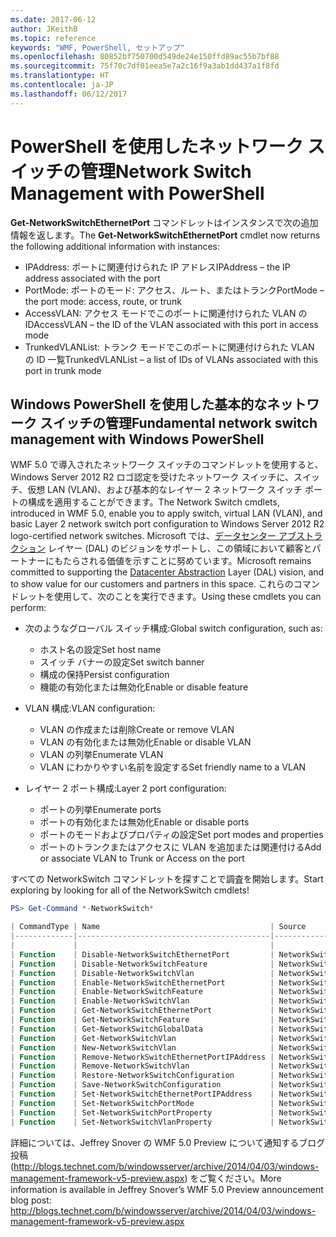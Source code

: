 ```yaml
---
ms.date: 2017-06-12
author: JKeithB
ms.topic: reference
keywords: "WMF, PowerShell, セットアップ"
ms.openlocfilehash: 80852bf750700d549de24e150ffd89ac55b7bf88
ms.sourcegitcommit: 75f70c7df01eea5e7a2c16f9a3ab1dd437a1f8fd
ms.translationtype: HT
ms.contentlocale: ja-JP
ms.lasthandoff: 06/12/2017
---
```

# <a name="network-switch-management-with-powershell"></a><span data-ttu-id="fe334-102">PowerShell を使用したネットワーク スイッチの管理</span><span class="sxs-lookup"><span data-stu-id="fe334-102">Network Switch Management with PowerShell</span></span>

<span data-ttu-id="fe334-103">**Get-NetworkSwitchEthernetPort** コマンドレットはインスタンスで次の追加情報を返します。</span><span class="sxs-lookup"><span data-stu-id="fe334-103">The **Get-NetworkSwitchEthernetPort** cmdlet now returns the following additional information with instances:</span></span>

- <span data-ttu-id="fe334-104">IPAddress: ポートに関連付けられた IP アドレス</span><span class="sxs-lookup"><span data-stu-id="fe334-104">IPAddress – the IP address associated with the port</span></span>
- <span data-ttu-id="fe334-105">PortMode: ポートのモード: アクセス、ルート、またはトランク</span><span class="sxs-lookup"><span data-stu-id="fe334-105">PortMode – the port mode: access, route, or trunk</span></span>
- <span data-ttu-id="fe334-106">AccessVLAN: アクセス モードでこのポートに関連付けられた VLAN の ID</span><span class="sxs-lookup"><span data-stu-id="fe334-106">AccessVLAN – the ID of the VLAN associated with this port in access mode</span></span>
- <span data-ttu-id="fe334-107">TrunkedVLANList: トランク モードでこのポートに関連付けられた VLAN の ID 一覧</span><span class="sxs-lookup"><span data-stu-id="fe334-107">TrunkedVLANList – a list of IDs of VLANs associated with this port in trunk mode</span></span>

## <a name="fundamental-network-switch-management-with-windows-powershell"></a><span data-ttu-id="fe334-108">Windows PowerShell を使用した基本的なネットワーク スイッチの管理</span><span class="sxs-lookup"><span data-stu-id="fe334-108">Fundamental network switch management with Windows PowerShell</span></span>

<span data-ttu-id="fe334-109">WMF 5.0 で導入されたネットワーク スイッチのコマンドレットを使用すると、Windows Server 2012 R2 ロゴ認定を受けたネットワーク スイッチに、スイッチ、仮想 LAN (VLAN)、および基本的なレイヤー 2 ネットワーク スイッチ ポートの構成を適用することができます。</span><span class="sxs-lookup"><span data-stu-id="fe334-109">The Network Switch cmdlets, introduced in WMF 5.0, enable you to apply switch, virtual LAN (VLAN), and basic Layer 2 network switch port configuration to Windows Server 2012 R2 logo-certified network switches.</span></span> <span data-ttu-id="fe334-110">Microsoft では、[データセンター アブストラクション](http://technet.microsoft.com/en-us/cloud/dal.aspx) レイヤー (DAL) のビジョンをサポートし、この領域において顧客とパートナーにもたらされる価値を示すことに努めています。</span><span class="sxs-lookup"><span data-stu-id="fe334-110">Microsoft remains committed to supporting the [Datacenter Abstraction](http://technet.microsoft.com/en-us/cloud/dal.aspx) Layer (DAL) vision, and to show value for our customers and partners in this space.</span></span> <span data-ttu-id="fe334-111">これらのコマンドレットを使用して、次のことを実行できます。</span><span class="sxs-lookup"><span data-stu-id="fe334-111">Using these cmdlets you can perform:</span></span>

- <span data-ttu-id="fe334-112">次のようなグローバル スイッチ構成:</span><span class="sxs-lookup"><span data-stu-id="fe334-112">Global switch configuration, such as:</span></span>
    - <span data-ttu-id="fe334-113">ホスト名の設定</span><span class="sxs-lookup"><span data-stu-id="fe334-113">Set host name</span></span>
    - <span data-ttu-id="fe334-114">スイッチ バナーの設定</span><span class="sxs-lookup"><span data-stu-id="fe334-114">Set switch banner</span></span>
    - <span data-ttu-id="fe334-115">構成の保持</span><span class="sxs-lookup"><span data-stu-id="fe334-115">Persist configuration</span></span>
    - <span data-ttu-id="fe334-116">機能の有効化または無効化</span><span class="sxs-lookup"><span data-stu-id="fe334-116">Enable or disable feature</span></span>

- <span data-ttu-id="fe334-117">VLAN 構成:</span><span class="sxs-lookup"><span data-stu-id="fe334-117">VLAN configuration:</span></span>
    - <span data-ttu-id="fe334-118">VLAN の作成または削除</span><span class="sxs-lookup"><span data-stu-id="fe334-118">Create or remove VLAN</span></span>
    - <span data-ttu-id="fe334-119">VLAN の有効化または無効化</span><span class="sxs-lookup"><span data-stu-id="fe334-119">Enable or disable VLAN</span></span>
    - <span data-ttu-id="fe334-120">VLAN の列挙</span><span class="sxs-lookup"><span data-stu-id="fe334-120">Enumerate VLAN</span></span>
    - <span data-ttu-id="fe334-121">VLAN にわかりやすい名前を設定する</span><span class="sxs-lookup"><span data-stu-id="fe334-121">Set friendly name to a VLAN</span></span>

- <span data-ttu-id="fe334-122">レイヤー 2 ポート構成:</span><span class="sxs-lookup"><span data-stu-id="fe334-122">Layer 2 port configuration:</span></span>
    - <span data-ttu-id="fe334-123">ポートの列挙</span><span class="sxs-lookup"><span data-stu-id="fe334-123">Enumerate ports</span></span>
    - <span data-ttu-id="fe334-124">ポートの有効化または無効化</span><span class="sxs-lookup"><span data-stu-id="fe334-124">Enable or disable ports</span></span>
    - <span data-ttu-id="fe334-125">ポートのモードおよびプロパティの設定</span><span class="sxs-lookup"><span data-stu-id="fe334-125">Set port modes and properties</span></span>
    - <span data-ttu-id="fe334-126">ポートのトランクまたはアクセスに VLAN を追加または関連付ける</span><span class="sxs-lookup"><span data-stu-id="fe334-126">Add or associate VLAN to Trunk or Access on the port</span></span>

<span data-ttu-id="fe334-127">すべての NetworkSwitch コマンドレットを探すことで調査を開始します。</span><span class="sxs-lookup"><span data-stu-id="fe334-127">Start exploring by looking for all of the NetworkSwitch cmdlets!</span></span>

```powershell
PS> Get-Command *-NetworkSwitch*

| CommandType | Name                                      | Source        |
|-------------|-------------------------------------------|---------------|
|             |                                           |               |
| Function    | Disable-NetworkSwitchEthernetPort         | NetworkSwitch |
| Function    | Disable-NetworkSwitchFeature              | NetworkSwitch |
| Function    | Disable-NetworkSwitchVlan                 | NetworkSwitch |
| Function    | Enable-NetworkSwitchEthernetPort          | NetworkSwitch |
| Function    | Enable-NetworkSwitchFeature               | NetworkSwitch |
| Function    | Enable-NetworkSwitchVlan                  | NetworkSwitch |
| Function    | Get-NetworkSwitchEthernetPort             | NetworkSwitch |
| Function    | Get-NetworkSwitchFeature                  | NetworkSwitch |
| Function    | Get-NetworkSwitchGlobalData               | NetworkSwitch |
| Function    | Get-NetworkSwitchVlan                     | NetworkSwitch |
| Function    | New-NetworkSwitchVlan                     | NetworkSwitch |
| Function    | Remove-NetworkSwitchEthernetPortIPAddress | NetworkSwitch |
| Function    | Remove-NetworkSwitchVlan                  | NetworkSwitch |
| Function    | Restore-NetworkSwitchConfiguration        | NetworkSwitch |
| Function    | Save-NetworkSwitchConfiguration           | NetworkSwitch |
| Function    | Set-NetworkSwitchEthernetPortIPAddress    | NetworkSwitch |
| Function    | Set-NetworkSwitchPortMode                 | NetworkSwitch |
| Function    | Set-NetworkSwitchPortProperty             | NetworkSwitch |
| Function    | Set-NetworkSwitchVlanProperty             | NetworkSwitch |
```

<span data-ttu-id="fe334-128">詳細については、Jeffrey Snover の WMF 5.0 Preview について通知するブログ投稿 (<http://blogs.technet.com/b/windowsserver/archive/2014/04/03/windows-management-framework-v5-preview.aspx>) をご覧ください。</span><span class="sxs-lookup"><span data-stu-id="fe334-128">More information is available in Jeffrey Snover’s WMF 5.0 Preview announcement blog post: <http://blogs.technet.com/b/windowsserver/archive/2014/04/03/windows-management-framework-v5-preview.aspx></span></span>

